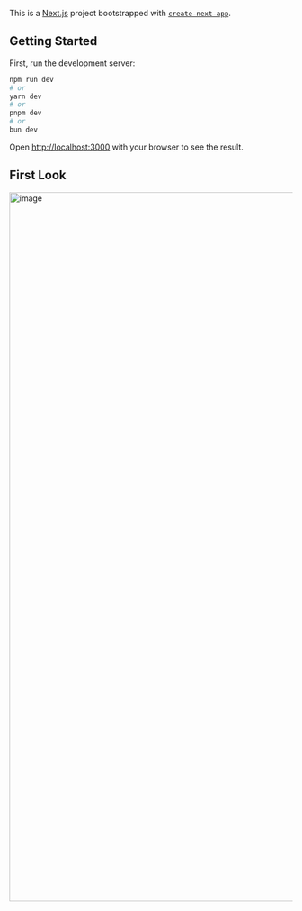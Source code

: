 This is a [Next.js](https://nextjs.org/) project bootstrapped with [`create-next-app`](https://github.com/vercel/next.js/tree/canary/packages/create-next-app).

## Getting Started

First, run the development server:

```bash
npm run dev
# or
yarn dev
# or
pnpm dev
# or
bun dev
```

Open [http://localhost:3000](http://localhost:3000) with your browser to see the result.

## First Look

<img width="1259" alt="image" src="https://github.com/Akshaykviit023/koinx-assignment/assets/73570745/8b8a0290-4fa8-4870-88f6-0c07e9418e37">

